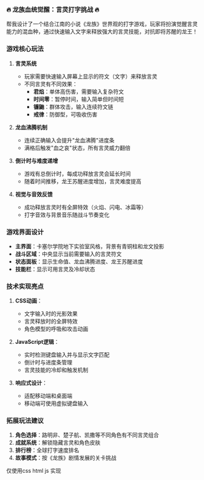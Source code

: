 ### 🔥 龙族血统觉醒：言灵打字挑战 🔥

帮我设计了一个结合江南的小说《龙族》世界观的打字游戏，玩家将扮演觉醒言灵能力的混血种，通过快速输入文字来释放强大的言灵技能，对抗即将苏醒的龙王！


### 游戏核心玩法

1. **言灵系统**  
   - 玩家需要快速输入屏幕上显示的符文（文字）来释放言灵
   - 不同言灵有不同效果：
     - **君焰**：单体高伤害，需要输入复杂符文
     - **时间零**：暂停时间，输入简单但时间短
     - **镰鼬**：群体攻击，输入连续符文链
     - **戒律**：防御型，可吸收伤害

2. **龙血沸腾机制**  
   - 连续正确输入会提升"龙血沸腾"进度条
   - 满格后触发"血之哀"状态，所有言灵威力翻倍

3. **倒计时与难度递增**  
   - 游戏有总倒计时，每成功释放言灵会延长时间
   - 随着时间推移，龙王苏醒进度增加，言灵难度提高

4. **视觉与音效反馈**  
   - 成功释放言灵时有全屏特效（火焰、闪电、冰霜等）
   - 打字音效与背景音乐随战斗节奏变化


### 游戏界面设计

- **主界面**：卡塞尔学院地下实验室风格，背景有青铜柱和龙文投影
- **战斗区域**：中央显示当前需要输入的言灵符文
- **状态面板**：显示生命值、龙血沸腾进度、龙王苏醒进度
- **技能栏**：显示可用言灵及冷却状态


### 技术实现亮点

1. **CSS动画**：
   - 文字输入时的光影效果
   - 言灵释放时的全屏特效
   - 角色模型的呼吸和攻击动画

2. **JavaScript逻辑**：
   - 实时检测键盘输入并与显示文字匹配
   - 倒计时与进度条管理
   - 言灵技能的冷却和触发机制

3. **响应式设计**：
   - 适配移动端和桌面端
   - 移动端可使用虚拟键盘输入


### 拓展玩法建议

1. **角色选择**：路明非、楚子航、凯撒等不同角色有不同言灵组合
2. **成就系统**：解锁隐藏言灵和角色皮肤
3. **排行榜**：全球打字速度排名
4. **故事模式**：按《龙族》剧情发展的关卡挑战


仅使用css html js 实现